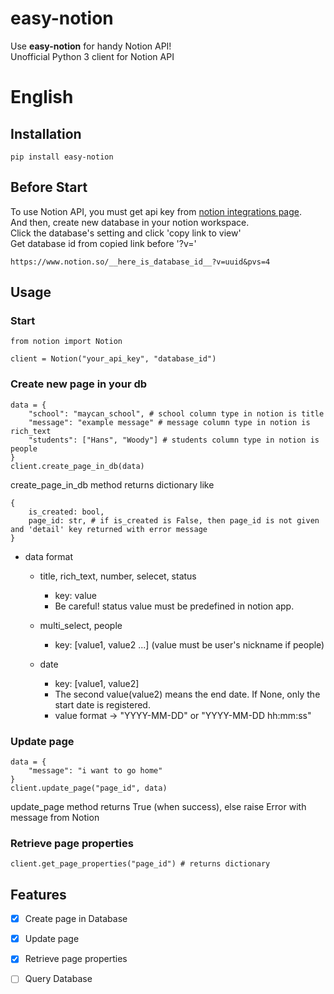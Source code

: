 # easy-notion
Use __easy-notion__ for handy Notion API!<br/>
Unofficial Python 3 client for Notion API

# English
## Installation
```
pip install easy-notion
```

## Before Start
To use Notion API, you must get api key from [notion integrations page](https://www.notion.so/my-integrations).<br/>
And then, create new database in your notion workspace.<br/>
Click the database's setting and click 'copy link to view'<br/>
Get database id from copied link before '?v='

`https://www.notion.so/__here_is_database_id__?v=uuid&pvs=4`


## Usage
### Start
```
from notion import Notion

client = Notion("your_api_key", "database_id")
```

### Create new page in your db
```
data = {
    "school": "maycan_school", # school column type in notion is title
    "message": "example message" # message column type in notion is rich_text
    "students": ["Hans", "Woody"] # students column type in notion is people
}
client.create_page_in_db(data)
```

create_page_in_db method returns dictionary like
```
{
    is_created: bool,
    page_id: str, # if is_created is False, then page_id is not given and 'detail' key returned with error message
}
```

- data format

    - title, rich_text, number, selecet, status
        - key: value
        - Be careful! status value must be predefined in notion app.

    - multi_select, people
        - key: [value1, value2 ...]   (value must be user's nickname if people)

    - date
        - key: [value1, value2]
        - The second value(value2) means the end date. If None, only the start date is registered.
        - value format -> "YYYY-MM-DD" or "YYYY-MM-DD hh:mm:ss"

### Update page
```
data = {
    "message": "i want to go home"
}
client.update_page("page_id", data)
```

update_page method returns True (when success), else raise Error with message from Notion

### Retrieve page properties
```
client.get_page_properties("page_id") # returns dictionary
```


## Features
- [X] Create page in Database
- [X] Update page
- [X] Retrieve page properties
- [ ] Query Database

